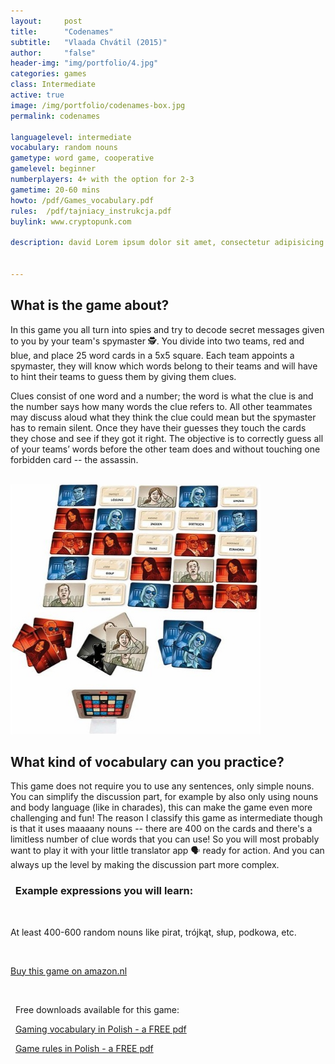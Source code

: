 ```yaml
---
layout:     post
title:      "Codenames"
subtitle:   "Vlaada Chvátil (2015)"
author:     "false"
header-img: "img/portfolio/4.jpg"
categories: games 
class: Intermediate
active: true
image: /img/portfolio/codenames-box.jpg
permalink: codenames

languagelevel: intermediate
vocabulary: random nouns
gametype: word game, cooperative
gamelevel: beginner
numberplayers: 4+ with the option for 2-3
gametime: 20-60 mins
howto: /pdf/Games_vocabulary.pdf
rules: 	/pdf/tajniacy_instrukcja.pdf
buylink: www.cryptopunk.com

description: david Lorem ipsum dolor sit amet, consectetur adipisicing elit, sed do eiusmod tempor incididunt ut labore et dolore magna aliqua. Ut enim ad minim veniam, quis nostrud exercitation ullamco laboris nisi ut aliquip ex ea commodo consequat.


---
```


## What is the game about?

In this game you all turn into spies and try to decode secret messages given to you by your team's spymaster 🕵. You divide into two teams, red and blue, and place 25 word cards in a 5x5 square. Each team appoints a spymaster, they will know which words belong to their teams and will have to hint their teams to guess them by giving them clues. 
<p>Clues consist of one word and a number; the word is what the clue is and the number says how many words the clue refers to. All other teammates may discuss aloud what they think the clue could mean but the spymaster has to remain silent. Once they have their guesses they touch the cards they chose and see if they got it right. The objective is to correctly guess all of your teams’ words before the other team does and without touching one forbidden card -- the assassin.</p>

<br>
 

<img src="/img/portfolio/codenames-cards.jpg" alt="alt text" width="400" >

<br>

## What kind of vocabulary can you practice?

This game does not require you to use any sentences, only simple nouns. You can simplify the discussion part, for example by also only using nouns and body language (like in charades), this can make the game even more challenging and fun! The reason I classify this game as intermediate though is that it uses maaaany nouns -- there are 400 on the cards and there's a limitless number of clue words that you can use! So you will most probably want to play it with your little translator app 🗣 ready for action. And you can always up the level by making the discussion part more complex.

<p>

<h3><i class="fa fa-2x fa-commenting fa-fw wow bounceIn text-primary" aria-hidden="true"></i>&nbsp; Example expressions you will learn:</h3>
<br>

<p>At least 400-600 random nouns like pirat, trójkąt, słup, podkowa, etc.</p>

</p>
<br>

<p><a href="http://{{page.buylink}}" class="btn btn-outline btn-xl" target="_blank">Buy this game on amazon.nl</a></p>
<br>

<p><i class="fa fa-2x fa-download fa-fw wow bounceIn text-primary" aria-hidden="true"></i>&nbsp; Free downloads available for this game: </p>

<p><i class="fa fa-2x fa-info fa-fw wow bounceIn text-primary" aria-hidden="true"></i>&nbsp; <a href="/pdf/Games_vocabulary.pdf" target="_blank">Gaming vocabulary in Polish - a FREE pdf</a> </p>

<p><i class="fa fa-2x fa-map fa-fw wow bounceIn text-primary" aria-hidden="true"></i>&nbsp; <a href="{{page.rules}}" target="_blank">Game rules in Polish - a FREE pdf</a> </p>











